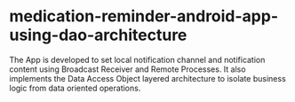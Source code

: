 # medication-reminder-android-app-using-dao-architecture
The App is developed to set local notification channel and notification content using Broadcast Receiver and Remote Processes. It also implements the Data Access Object layered architecture to isolate business logic from data oriented operations.

